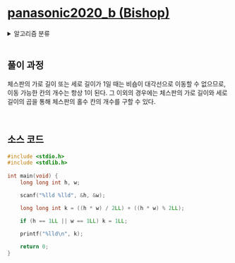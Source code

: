 # [panasonic2020_b (Bishop)](https://atcoder.jp/contests/panasonic2020/tasks/panasonic2020_b)

<details>
  <summary>알고리즘 분류</summary>
  
  *implementation, math*
</details>

<br />

## 풀이 과정

체스판의 가로 길이 또는 세로 길이가 1일 때는 비숍이 대각선으로 이동할 수 없으므로, 이동 가능한 칸의 개수는 항상 1이 된다. 그 이외의 경우에는 체스판의 가로 길이와 세로 길이의 곱을 통해 체스판의 홀수 칸의 개수를 구할 수 있다.

<br />

## 소스 코드

```c
#include <stdio.h>
#include <stdlib.h>
 
int main(void) {
    long long int h, w;

    scanf("%lld %lld", &h, &w);

    long long int k = ((h * w) / 2LL) + ((h * w) % 2LL);

    if (h == 1LL || w == 1LL) k = 1LL;

    printf("%lld\n", k);
    
    return 0;
}
```